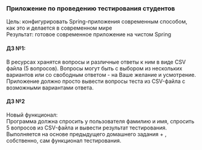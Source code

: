 ### Приложение по проведению тестирования студентов
Цель: конфигурировать Spring-приложения современным способом, как это и делается в современном мире<br> 
Результат: готовое современное приложение на чистом Spring
#### ДЗ №1:
В ресурсах хранятся вопросы и различные ответы к ним в виде CSV файла (5 вопросов).
Вопросы могут быть с выбором из нескольких вариантов или со свободным ответом - на Ваше желание и усмотрение.
Приложение должно просто вывести вопросы теста из CSV-файла с возможными вариантами ответа.
#### ДЗ №2
Новый функционал:<br> 
Программа должна спросить у пользователя фамилию и имя, спросить 5 вопросов из CSV-файла и вывести результат тестирования.<br> 
Выполняется на основе предыдущего домашнего задания + , собственно, сам функционал тестирования.
